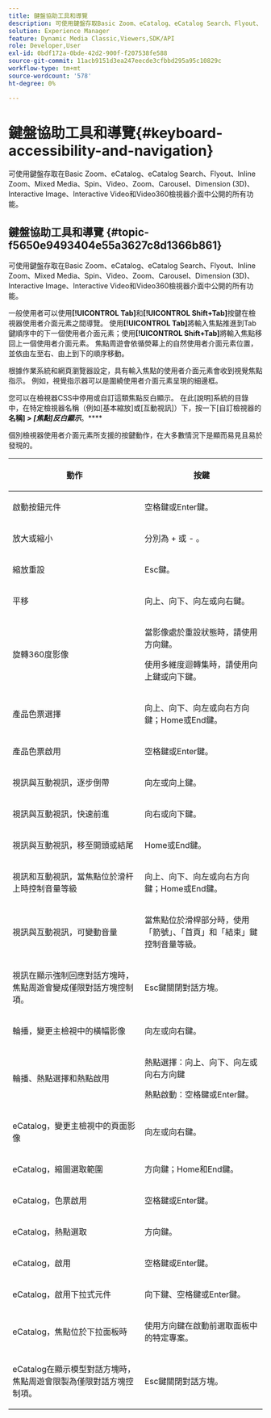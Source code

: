 ```yaml
---
title: 鍵盤協助工具和導覽
description: 可使用鍵盤存取Basic Zoom、eCatalog、eCatalog Search、Flyout、Inline Zoom、Mixed Media、Spin、Video、Zoom、Dimension (3D)、Carousel、Interactive Image、Interactive Video和Video360檢視器介面中公開的所有功能。
solution: Experience Manager
feature: Dynamic Media Classic,Viewers,SDK/API
role: Developer,User
exl-id: 0bdf172a-0bde-42d2-900f-f207538fe588
source-git-commit: 11acb9151d3ea247eecde3cfbbd295a95c10829c
workflow-type: tm+mt
source-wordcount: '578'
ht-degree: 0%

---
```


# 鍵盤協助工具和導覽{#keyboard-accessibility-and-navigation}

可使用鍵盤存取在Basic Zoom、eCatalog、eCatalog Search、Flyout、Inline Zoom、Mixed Media、Spin、Video、Zoom、Carousel、Dimension (3D)、Interactive Image、Interactive Video和Video360檢視器介面中公開的所有功能。

<!-- Updated June 1, 2020 from https://wiki.corp.adobe.com/pages/viewpage.action?spaceKey=scene7qa&title=s7Viewers%2C+S7SDK%2C+S7OnDemand+Release+Notes - Contact is Sasha -->

## 鍵盤協助工具和導覽 {#topic-f5650e9493404e55a3627c8d1366b861}

可使用鍵盤存取在Basic Zoom、eCatalog、eCatalog Search、Flyout、Inline Zoom、Mixed Media、Spin、Video、Zoom、Carousel、Dimension (3D)、Interactive Image、Interactive Video和Video360檢視器介面中公開的所有功能。

一般使用者可以使用&#x200B;**[!UICONTROL Tab]**&#x200B;和&#x200B;**[!UICONTROL Shift+Tab]**&#x200B;按鍵在檢視器使用者介面元素之間導覽。 使用&#x200B;**[!UICONTROL Tab]**&#x200B;將輸入焦點推進到Tab鍵順序中的下一個使用者介面元素；使用&#x200B;**[!UICONTROL Shift+Tab]**&#x200B;將輸入焦點移回上一個使用者介面元素。 焦點周遊會依循熒幕上的自然使用者介面元素位置，並依由左至右、由上到下的順序移動。

根據作業系統和網頁瀏覽器設定，具有輸入焦點的使用者介面元素會收到視覺焦點指示。 例如，視覺指示器可以是圍繞使用者介面元素呈現的細邊框。

您可以在檢視器CSS中停用或自訂這類焦點反白顯示。 在此[說明]系統的目錄中，在特定檢視器名稱（例如[基本縮放]或[互動視訊]）下，按一下[自訂檢視器的&#x200B;**名稱] *> [焦點]反白顯示***。****

個別檢視器使用者介面元素所支援的按鍵動作，在大多數情況下是顯而易見且易於發現的。

<table id="table_8C49100412224324BF1DBF7FDFDCCBF8"> 
 <thead> 
  <tr> 
   <th colname="col1" class="entry"> <p>動作 </p> </th> 
   <th colname="col2" class="entry"> <p>按鍵 </p> </th> 
  </tr> 
 </thead>
 <tbody> 
  <tr> 
   <td colname="col1"> <p>啟動按鈕元件 </p> </td> 
   <td colname="col2"> <p>空格鍵或Enter鍵。 </p> </td> 
  </tr> 
  <tr> 
   <td colname="col1"> <p>放大或縮小 </p> </td> 
   <td colname="col2"> <p> 分別為<span class="uicontrol"> + </span>或<span class="uicontrol"> - </span>。 </p> </td> 
  </tr> 
  <tr> 
   <td colname="col1"> <p>縮放重設 </p> </td> 
   <td colname="col2"> <p>Esc鍵。 </p> </td> 
  </tr> 
  <tr> 
   <td colname="col1"> <p>平移 </p> </td> 
   <td colname="col2"> <p>向上、向下、向左或向右鍵。 </p> </td> 
  </tr> 
  <tr> 
   <td colname="col1"> <p>旋轉360度影像 </p> </td> 
   <td colname="col2"> <p>當影像處於重設狀態時，請使用方向鍵。 </p> <p>使用多維度迴轉集時，請使用向上鍵或向下鍵。 </p> </td> 
  </tr> 
  <tr> 
   <td colname="col1"> <p>產品色票選擇 </p> </td> 
   <td colname="col2"> <p>向上、向下、向左或向右方向鍵；Home或End鍵。 </p> </td> 
  </tr> 
  <tr> 
   <td colname="col1"> <p>產品色票啟用 </p> </td> 
   <td colname="col2"> <p>空格鍵或Enter鍵。 </p> </td> 
  </tr> 
  <tr> 
   <td colname="col1"> <p>視訊與互動視訊，逐步倒帶 </p> </td> 
   <td colname="col2"> <p>向左或向上鍵。 </p> </td> 
  </tr> 
  <tr> 
   <td colname="col1"> <p>視訊與互動視訊，快速前進 </p> </td> 
   <td colname="col2"> <p>向右或向下鍵。 </p> </td> 
  </tr> 
  <tr> 
   <td colname="col1"> <p>視訊與互動視訊，移至開頭或結尾 </p> </td> 
   <td colname="col2"> <p>Home或End鍵。 </p> </td> 
  </tr> 
  <tr> 
   <td colname="col1"> <p>視訊和互動視訊，當焦點位於滑杆上時控制音量等級 </p> </td> 
   <td colname="col2"> <p>向上、向下、向左或向右方向鍵；Home或End鍵。 </p> </td> 
  </tr> 
  <tr> 
   <td colname="col1"> <p>視訊與互動視訊，可變動音量 </p> </td> 
   <td colname="col2"> <p>當焦點位於滑桿部分時，使用「箭號」、「首頁」和「結束」鍵控制音量等級。 </p> </td> 
  </tr> 
  <tr> 
   <td colname="col1"> <p>視訊在顯示強制回應對話方塊時，焦點周遊會變成僅限對話方塊控制項。 </p> </td> 
   <td colname="col2"> <p>Esc鍵關閉對話方塊。 </p> </td> 
  </tr> 
  <tr> 
   <td colname="col1"> <p>輪播，變更主檢視中的橫幅影像 </p> </td> 
   <td colname="col2"> <p>向左或向右鍵。 </p> </td> 
  </tr> 
  <tr> 
   <td colname="col1"> <p>輪播、熱點選擇和熱點啟用 </p> </td> 
   <td colname="col2"> <p>熱點選擇：向上、向下、向左或向右方向鍵 </p> <p>熱點啟動：空格鍵或Enter鍵。 </p> </td> 
  </tr> 
  <tr> 
   <td colname="col1"> <p>eCatalog，變更主檢視中的頁面影像 </p> </td> 
   <td colname="col2"> <p> 向左或向右鍵。 </p> </td> 
  </tr> 
  <tr> 
   <td colname="col1"> <p>eCatalog，縮圖選取範圍 </p> </td> 
   <td colname="col2"> <p>方向鍵；Home和End鍵。 </p> </td> 
  </tr> 
  <tr> 
   <td colname="col1"> <p>eCatalog，色票啟用 </p> </td> 
   <td colname="col2"> <p>空格鍵或Enter鍵。 </p> </td> 
  </tr> 
  <tr> 
   <td colname="col1"> <p>eCatalog，熱點選取 </p> </td> 
   <td colname="col2"> <p>方向鍵。 </p> </td> 
  </tr> 
  <tr> 
   <td colname="col1"> <p>eCatalog，啟用 </p> </td> 
   <td colname="col2"> <p>空格鍵或Enter鍵。 </p> </td> 
  </tr> 
  <tr> 
   <td colname="col1"> <p>eCatalog，啟用下拉式元件 </p> </td> 
   <td colname="col2"> <p> 向下鍵、空格鍵或Enter鍵。 </p> </td> 
  </tr> 
  <tr> 
   <td colname="col1"> <p>eCatalog，焦點位於下拉面板時 </p> </td> 
   <td colname="col2"> <p>使用方向鍵在啟動前選取面板中的特定專案。 </p> </td> 
  </tr> 
  <tr> 
   <td colname="col1"> <p>eCatalog在顯示模型對話方塊時，焦點周遊會限製為僅限對話方塊控制項。 </p> </td> 
   <td colname="col2"> <p>Esc鍵關閉對話方塊。 </p> </td> 
  </tr> 
 </tbody> 
</table>
